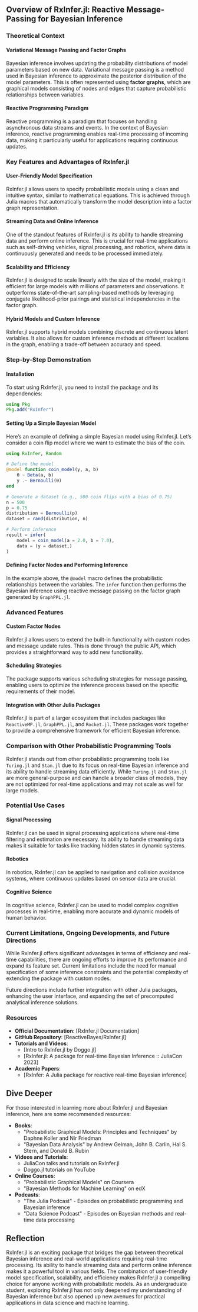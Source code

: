 ## Overview of RxInfer.jl: Reactive Message-Passing for Bayesian Inference

### Theoretical Context

#### Variational Message Passing and Factor Graphs
Bayesian inference involves updating the probability distributions of model parameters based on new data. Variational message passing is a method used in Bayesian inference to approximate the posterior distribution of the model parameters. This is often represented using **factor graphs**, which are graphical models consisting of nodes and edges that capture probabilistic relationships between variables.

#### Reactive Programming Paradigm
Reactive programming is a paradigm that focuses on handling asynchronous data streams and events. In the context of Bayesian inference, reactive programming enables real-time processing of incoming data, making it particularly useful for applications requiring continuous updates.

### Key Features and Advantages of RxInfer.jl

#### User-Friendly Model Specification
RxInfer.jl allows users to specify probabilistic models using a clean and intuitive syntax, similar to mathematical equations. This is achieved through Julia macros that automatically transform the model description into a factor graph representation.

#### Streaming Data and Online Inference
One of the standout features of RxInfer.jl is its ability to handle streaming data and perform online inference. This is crucial for real-time applications such as self-driving vehicles, signal processing, and robotics, where data is continuously generated and needs to be processed immediately.

#### Scalability and Efficiency
RxInfer.jl is designed to scale linearly with the size of the model, making it efficient for large models with millions of parameters and observations. It outperforms state-of-the-art sampling-based methods by leveraging conjugate likelihood-prior pairings and statistical independencies in the factor graph.

#### Hybrid Models and Custom Inference
RxInfer.jl supports hybrid models combining discrete and continuous latent variables. It also allows for custom inference methods at different locations in the graph, enabling a trade-off between accuracy and speed.

### Step-by-Step Demonstration

#### Installation
To start using RxInfer.jl, you need to install the package and its dependencies:
```julia
using Pkg
Pkg.add("RxInfer")
```

#### Setting Up a Simple Bayesian Model
Here’s an example of defining a simple Bayesian model using RxInfer.jl. Let’s consider a coin flip model where we want to estimate the bias of the coin.

```julia
using RxInfer, Random

# Define the model
@model function coin_model(y, a, b)
    θ ~ Beta(a, b)
    y .~ Bernoulli(θ)
end

# Generate a dataset (e.g., 500 coin flips with a bias of 0.75)
n = 500
p = 0.75
distribution = Bernoulli(p)
dataset = rand(distribution, n)

# Perform inference
result = infer(
    model = coin_model(a = 2.0, b = 7.0),
    data = (y = dataset,)
)
```

#### Defining Factor Nodes and Performing Inference
In the example above, the `@model` macro defines the probabilistic relationships between the variables. The `infer` function then performs the Bayesian inference using reactive message passing on the factor graph generated by `GraphPPL.jl`.

### Advanced Features

#### Custom Factor Nodes
RxInfer.jl allows users to extend the built-in functionality with custom nodes and message update rules. This is done through the public API, which provides a straightforward way to add new functionality.

#### Scheduling Strategies
The package supports various scheduling strategies for message passing, enabling users to optimize the inference process based on the specific requirements of their model.

#### Integration with Other Julia Packages
RxInfer.jl is part of a larger ecosystem that includes packages like `ReactiveMP.jl`, `GraphPPL.jl`, and `Rocket.jl`. These packages work together to provide a comprehensive framework for efficient Bayesian inference.

### Comparison with Other Probabilistic Programming Tools

RxInfer.jl stands out from other probabilistic programming tools like `Turing.jl` and `Stan.jl` due to its focus on real-time Bayesian inference and its ability to handle streaming data efficiently. While `Turing.jl` and `Stan.jl` are more general-purpose and can handle a broader class of models, they are not optimized for real-time applications and may not scale as well for large models.

### Potential Use Cases

#### Signal Processing
RxInfer.jl can be used in signal processing applications where real-time filtering and estimation are necessary. Its ability to handle streaming data makes it suitable for tasks like tracking hidden states in dynamic systems.

#### Robotics
In robotics, RxInfer.jl can be applied to navigation and collision avoidance systems, where continuous updates based on sensor data are crucial.

#### Cognitive Science
In cognitive science, RxInfer.jl can be used to model complex cognitive processes in real-time, enabling more accurate and dynamic models of human behavior.

### Current Limitations, Ongoing Developments, and Future Directions

While RxInfer.jl offers significant advantages in terms of efficiency and real-time capabilities, there are ongoing efforts to improve its performance and expand its feature set. Current limitations include the need for manual specification of some inference constraints and the potential complexity of extending the package with custom nodes.

Future directions include further integration with other Julia packages, enhancing the user interface, and expanding the set of precomputed analytical inference solutions.

### Resources

- **Official Documentation**: [RxInfer.jl Documentation]
- **GitHub Repository**: [ReactiveBayes/RxInfer.jl]
- **Tutorials and Videos**:
  - [Intro to RxInfer.jl by Doggo.jl]
  - [RxInfer.jl: A package for real-time Bayesian Inference :: JuliaCon 2023]
- **Academic Papers**:
  - [RxInfer: A Julia package for reactive real-time Bayesian inference]

## Dive Deeper

For those interested in learning more about RxInfer.jl and Bayesian inference, here are some recommended resources:

- **Books**:
  - "Probabilistic Graphical Models: Principles and Techniques" by Daphne Koller and Nir Friedman
  - "Bayesian Data Analysis" by Andrew Gelman, John B. Carlin, Hal S. Stern, and Donald B. Rubin
- **Videos and Tutorials**:
  - JuliaCon talks and tutorials on RxInfer.jl
  - Doggo.jl tutorials on YouTube
- **Online Courses**:
  - "Probabilistic Graphical Models" on Coursera
  - "Bayesian Methods for Machine Learning" on edX
- **Podcasts**:
  - "The Julia Podcast" - Episodes on probabilistic programming and Bayesian inference
  - "Data Science Podcast" - Episodes on Bayesian methods and real-time data processing

## Reflection

RxInfer.jl is an exciting package that bridges the gap between theoretical Bayesian inference and real-world applications requiring real-time processing. Its ability to handle streaming data and perform online inference makes it a powerful tool in various fields. The combination of user-friendly model specification, scalability, and efficiency makes RxInfer.jl a compelling choice for anyone working with probabilistic models. As an undergraduate student, exploring RxInfer.jl has not only deepened my understanding of Bayesian inference but also opened up new avenues for practical applications in data science and machine learning.